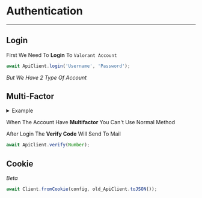 # Authentication

-----------

## Login

First We Need To **Login** To `Valorant Account`

```typescript
await ApiClient.login('Username', 'Password');
```

*But We Have 2 Type Of Account*
 
## Multi-Factor

<details>
<summary>Example</summary>
<blockquote>

```typescript
const ApiClient = Client.fromJSON(config, old_ApiClient.toJSON());
await ApiClient.verify(123456);
```

</blockquote>
</details>

When The Account Have **Multifactor** You Can't Use Normal Method

After Login The **Verify Code** Will Send To Mail

```typescript
await ApiClient.verify(Number);
```

## Cookie

*Beta*

```typescript
await Client.fromCookie(config, old_ApiClient.toJSON());
```